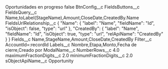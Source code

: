 <?xml version="1.0" encoding="UTF-8"?>
<CustomMetadata xmlns="http://soap.sforce.com/2006/04/metadata" xmlns:xsi="http://www.w3.org/2001/XMLSchema-instance" xmlns:xsd="http://www.w3.org/2001/XMLSchema">
    <label>Oportunidades en progreso</label>
    <protected>false</protected>
    <values>
        <field>BtnConfig__c</field>
        <value xsi:nil="true"/>
    </values>
    <values>
        <field>FieldsButtons__c</field>
        <value xsi:nil="true"/>
    </values>
    <values>
        <field>FieldsQuery__c</field>
        <value xsi:type="xsd:string">Name,toLabel(StageName),Amount,CloseDate,CreatedBy.Name</value>
    </values>
    <values>
        <field>FieldsUrlRelationship__c</field>
        <value xsi:type="xsd:string">{
    &quot;Name&quot;: {
        &quot;label&quot;: &quot;Name&quot;,
        &quot;fieldName&quot;: &quot;Id&quot;,
        &quot;isObject&quot;: false,
        &quot;type&quot;: &quot;url&quot;
    },
    &quot;CreatedBy&quot;: {
        &quot;label&quot;: &quot;Name&quot;,
        &quot;fieldName&quot;: &quot;Id&quot;,
        &quot;isObject&quot;: true,
        &quot;type&quot;: &quot;url&quot;,
        &quot;relApiName&quot;: &quot;CreatedBy&quot;
    }
}</value>
    </values>
    <values>
        <field>Fields__c</field>
        <value xsi:type="xsd:string">Name,StageName,Amount,CloseDate,CreatedBy</value>
    </values>
    <values>
        <field>Filter__c</field>
        <value xsi:type="xsd:string">AccountId=:recordId</value>
    </values>
    <values>
        <field>Labels__c</field>
        <value xsi:type="xsd:string">Nombre,Etapa,Monto,Fecha de cierre,Creado por</value>
    </values>
    <values>
        <field>ModalName__c</field>
        <value xsi:nil="true"/>
    </values>
    <values>
        <field>NumberRows__c</field>
        <value xsi:type="xsd:double">4.0</value>
    </values>
    <values>
        <field>maximumFractionDigits__c</field>
        <value xsi:type="xsd:double">2.0</value>
    </values>
    <values>
        <field>minimumFractionDigits__c</field>
        <value xsi:type="xsd:double">2.0</value>
    </values>
    <values>
        <field>sObjectApiName__c</field>
        <value xsi:type="xsd:string">Opportunity</value>
    </values>
</CustomMetadata>
